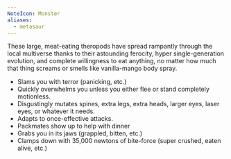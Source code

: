 ```yaml
---
NoteIcon: Monster
aliases:
  - metasaur
---
```

These large, meat-eating theropods have spread rampantly through the local multiverse thanks to their astounding ferocity, hyper single-generation evolution, and complete willingness to eat anything, no matter how much that thing screams or smells like vanilla-mango body spray.

- Slams you with terror (panicking, etc.)
- Quickly overwhelms you unless you either flee or stand completely motionless.
- Disgustingly mutates spines, extra legs, extra heads, larger eyes, laser eyes, or whatever it needs.
- Adapts to once-effective attacks.
- Packmates show up to help with dinner
- Grabs you in its jaws (grappled, bitten, etc.)
- Clamps down with 35,000 newtons of bite-force (super crushed, eaten alive, etc.)